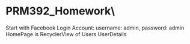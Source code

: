 # PRM392_Homework\
 Start with Facebook Login
 Account: username: admin, password: admin
 HomePage is RecyclerView of Users
 UserDetails
